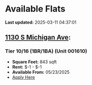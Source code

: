 # Available Flats

**Last updated:** 2025-03-11 04:37:01

## [1130 S Michigan Ave](https://1130smichigan.com/wp-json/floorplans/v1/available-units):
### Tier 10/16 (1BR/1BA) (Unit 001610)
- **Square Feet:** 843 sqft
- **Rent:** $-1 - $-1
- **Available From:** 05/23/2025
- [Apply Here](https://1130smichigan.securecafe.com/onlineleasing/eleven-thirty/oleapplication.aspx?stepname=RentalOptions&myOlePropertyId=638530&FloorPlanID=2321073&UnitID=11312969&header=1)

